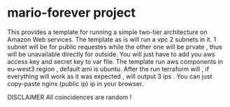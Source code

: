 # mario-forever project 

This provides a template for running a simple two-tier architecture on Amazon Web services.
The template as is will run a vpc 2 subnets in it. 1 subnet will be for public requestes while the other one will be prvate , thus will be unavailable directly for outside.
You will just have to add you aws access key and secret key to var file. 
The template run aws components in eu-west3 region , default ami is ubuntu.
After the run terraform will , if everything will work as it was expected , will output 3 ips . You can just copy-paste nginx (public ip) ip in your browser.


DISCLAIMER
All coincidences are random !
